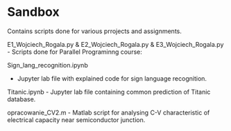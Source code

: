 # Sandbox 

Contains scripts done for various prrojects and assignments.

E1_Wojciech_Rogala.py & 
E2_Wojciech_Rogala.py & 
E3_Wojciech_Rogala.py - Scripts done for Parallel Programinng course:


Sign_lang_recognition.ipynb
 - Jupyter lab file with explained code for sign language recognition.

Titanic.ipynb - Jupyter lab file containing common prediction of Titanic database.


opracowanie_CV2.m - Matlab script for analysing C-V characteristic of electrical capacity near semiconductor junction.

